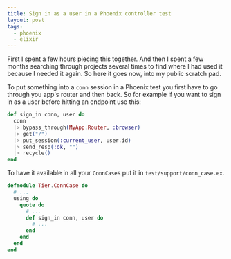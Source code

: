 ```yaml
---
title: Sign in as a user in a Phoenix controller test
layout: post
tags:
  - phoenix
  - elixir
---
```

First I spent a few hours piecing this together. And then I spent a few months searching through projects several times to find where I had used it because I needed it again. So here it goes now, into my public scratch pad.

To put something into a `conn` session in a Phoenix test you first have to go through you app's router and then back. So for example if you want to sign in as a user before hitting an endpoint use this:

```elixir
def sign_in conn, user do
  conn
  |> bypass_through(MyApp.Router, :browser)
  |> get("/")
  |> put_session(:current_user, user.id)
  |> send_resp(:ok, "")
  |> recycle()
end
```

To have it available in all your `ConnCase`s put it in `test/support/conn_case.ex`.

```elixir
defmodule Tier.ConnCase do
  # ...
  using do
    quote do
      # ...
      def sign_in conn, user do
        # ...
      end
    end
  end
end
```
